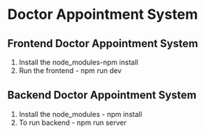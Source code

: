 # Doctor Appointment System

## Frontend Doctor Appointment System

1. Install the node_modules-npm install
2. Run the frontend - npm run dev

## Backend Doctor Appointment System

1. Install the node_modules - npm install
2. To run backend - npm run server

